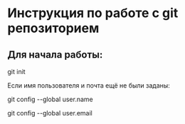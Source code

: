  # Инструкция по работе с git репозиторием

  ## Для начала работы:
   
   git init

   Если имя пользователя и почта ещё не были заданы:

   git config --global user.name

   git config --global user.email

   